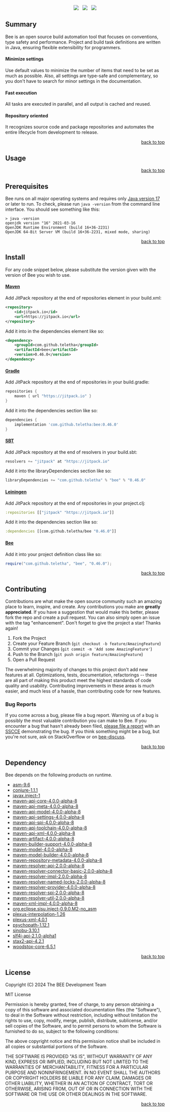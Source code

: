 <p align="center">
    <a href="https://docs.oracle.com/en/java/javase/17/"><img src="https://img.shields.io/badge/Java-Release%2017-green"/></a>
    <span>&nbsp;</span>
    <a href="https://jitpack.io/#teletha/bee"><img src="https://img.shields.io/jitpack/v/github/teletha/bee?label=Repository&color=green"></a>
    <span>&nbsp;</span>
    <a href="https://teletha.github.io/bee"><img src="https://img.shields.io/website.svg?down_color=red&down_message=CLOSE&label=Official%20Site&up_color=green&up_message=OPEN&url=https%3A%2F%2Fteletha.github.io%2Fbee"></a>
</p>


## Summary
Bee is an open source build automation tool that focuses on conventions, type safety and performance.
Project and build task definitions are written in Java, ensuring flexible extensibility for programmers.

#### Minimize settings
Use default values to minimize the number of items that need to be set as much as possible. Also, all settings are type-safe and complementary, so you don't have to search for minor settings in the documentation.

#### Fast execution
All tasks are executed in parallel, and all output is cached and reused.

#### Repository oriented
It recognizes source code and package repositories and automates the entire lifecycle from development to release.
<p align="right"><a href="#top">back to top</a></p>


## Usage

<p align="right"><a href="#top">back to top</a></p>


## Prerequisites
Bee runs on all major operating systems and requires only [Java version 17](https://docs.oracle.com/en/java/javase/17/) or later to run.
To check, please run `java -version` from the command line interface. You should see something like this:
```
> java -version
openjdk version "16" 2021-03-16
OpenJDK Runtime Environment (build 16+36-2231)
OpenJDK 64-Bit Server VM (build 16+36-2231, mixed mode, sharing)
```
<p align="right"><a href="#top">back to top</a></p>

## Install
For any code snippet below, please substitute the version given with the version of Bee you wish to use.
#### [Maven](https://maven.apache.org/)
Add JitPack repository at the end of repositories element in your build.xml:
```xml
<repository>
    <id>jitpack.io</id>
    <url>https://jitpack.io</url>
</repository>
```
Add it into in the dependencies element like so:
```xml
<dependency>
    <groupId>com.github.teletha</groupId>
    <artifactId>bee</artifactId>
    <version>0.46.0</version>
</dependency>
```
#### [Gradle](https://gradle.org/)
Add JitPack repository at the end of repositories in your build.gradle:
```gradle
repositories {
    maven { url "https://jitpack.io" }
}
```
Add it into the dependencies section like so:
```gradle
dependencies {
    implementation 'com.github.teletha:bee:0.46.0'
}
```
#### [SBT](https://www.scala-sbt.org/)
Add JitPack repository at the end of resolvers in your build.sbt:
```scala
resolvers += "jitpack" at "https://jitpack.io"
```
Add it into the libraryDependencies section like so:
```scala
libraryDependencies += "com.github.teletha" % "bee" % "0.46.0"
```
#### [Leiningen](https://leiningen.org/)
Add JitPack repository at the end of repositories in your project.clj:
```clj
:repositories [["jitpack" "https://jitpack.io"]]
```
Add it into the dependencies section like so:
```clj
:dependencies [[com.github.teletha/bee "0.46.0"]]
```
#### [Bee](https://teletha.github.io/bee)
Add it into your project definition class like so:
```java
require("com.github.teletha", "bee", "0.46.0");
```
<p align="right"><a href="#top">back to top</a></p>


## Contributing
Contributions are what make the open source community such an amazing place to learn, inspire, and create. Any contributions you make are **greatly appreciated**.
If you have a suggestion that would make this better, please fork the repo and create a pull request. You can also simply open an issue with the tag "enhancement".
Don't forget to give the project a star! Thanks again!

1. Fork the Project
2. Create your Feature Branch (`git checkout -b feature/AmazingFeature`)
3. Commit your Changes (`git commit -m 'Add some AmazingFeature'`)
4. Push to the Branch (`git push origin feature/AmazingFeature`)
5. Open a Pull Request

The overwhelming majority of changes to this project don't add new features at all. Optimizations, tests, documentation, refactorings -- these are all part of making this product meet the highest standards of code quality and usability.
Contributing improvements in these areas is much easier, and much less of a hassle, than contributing code for new features.

### Bug Reports
If you come across a bug, please file a bug report. Warning us of a bug is possibly the most valuable contribution you can make to Bee.
If you encounter a bug that hasn't already been filed, [please file a report](https://github.com/teletha/bee/issues/new) with an [SSCCE](http://sscce.org/) demonstrating the bug.
If you think something might be a bug, but you're not sure, ask on StackOverflow or on [bee-discuss](https://github.com/teletha/bee/discussions).
<p align="right"><a href="#top">back to top</a></p>


## Dependency
Bee depends on the following products on runtime.
* [asm-9.6](https://mvnrepository.com/artifact/org.ow2.asm/asm/9.6)
* [conjure-1.1.1](https://mvnrepository.com/artifact/com.github.teletha/conjure/1.1.1)
* [javax.inject-1](https://mvnrepository.com/artifact/javax.inject/javax.inject/1)
* [maven-api-core-4.0.0-alpha-8](https://mvnrepository.com/artifact/org.apache.maven/maven-api-core/4.0.0-alpha-8)
* [maven-api-meta-4.0.0-alpha-8](https://mvnrepository.com/artifact/org.apache.maven/maven-api-meta/4.0.0-alpha-8)
* [maven-api-model-4.0.0-alpha-8](https://mvnrepository.com/artifact/org.apache.maven/maven-api-model/4.0.0-alpha-8)
* [maven-api-settings-4.0.0-alpha-8](https://mvnrepository.com/artifact/org.apache.maven/maven-api-settings/4.0.0-alpha-8)
* [maven-api-spi-4.0.0-alpha-8](https://mvnrepository.com/artifact/org.apache.maven/maven-api-spi/4.0.0-alpha-8)
* [maven-api-toolchain-4.0.0-alpha-8](https://mvnrepository.com/artifact/org.apache.maven/maven-api-toolchain/4.0.0-alpha-8)
* [maven-api-xml-4.0.0-alpha-8](https://mvnrepository.com/artifact/org.apache.maven/maven-api-xml/4.0.0-alpha-8)
* [maven-artifact-4.0.0-alpha-8](https://mvnrepository.com/artifact/org.apache.maven/maven-artifact/4.0.0-alpha-8)
* [maven-builder-support-4.0.0-alpha-8](https://mvnrepository.com/artifact/org.apache.maven/maven-builder-support/4.0.0-alpha-8)
* [maven-model-4.0.0-alpha-8](https://mvnrepository.com/artifact/org.apache.maven/maven-model/4.0.0-alpha-8)
* [maven-model-builder-4.0.0-alpha-8](https://mvnrepository.com/artifact/org.apache.maven/maven-model-builder/4.0.0-alpha-8)
* [maven-repository-metadata-4.0.0-alpha-8](https://mvnrepository.com/artifact/org.apache.maven/maven-repository-metadata/4.0.0-alpha-8)
* [maven-resolver-api-2.0.0-alpha-8](https://mvnrepository.com/artifact/org.apache.maven.resolver/maven-resolver-api/2.0.0-alpha-8)
* [maven-resolver-connector-basic-2.0.0-alpha-8](https://mvnrepository.com/artifact/org.apache.maven.resolver/maven-resolver-connector-basic/2.0.0-alpha-8)
* [maven-resolver-impl-2.0.0-alpha-8](https://mvnrepository.com/artifact/org.apache.maven.resolver/maven-resolver-impl/2.0.0-alpha-8)
* [maven-resolver-named-locks-2.0.0-alpha-8](https://mvnrepository.com/artifact/org.apache.maven.resolver/maven-resolver-named-locks/2.0.0-alpha-8)
* [maven-resolver-provider-4.0.0-alpha-8](https://mvnrepository.com/artifact/org.apache.maven/maven-resolver-provider/4.0.0-alpha-8)
* [maven-resolver-spi-2.0.0-alpha-8](https://mvnrepository.com/artifact/org.apache.maven.resolver/maven-resolver-spi/2.0.0-alpha-8)
* [maven-resolver-util-2.0.0-alpha-8](https://mvnrepository.com/artifact/org.apache.maven.resolver/maven-resolver-util/2.0.0-alpha-8)
* [maven-xml-impl-4.0.0-alpha-8](https://mvnrepository.com/artifact/org.apache.maven/maven-xml-impl/4.0.0-alpha-8)
* [org.eclipse.sisu.inject-0.9.0.M2-no_asm](https://mvnrepository.com/artifact/org.eclipse.sisu/org.eclipse.sisu.inject/0.9.0.M2)
* [plexus-interpolation-1.26](https://mvnrepository.com/artifact/org.codehaus.plexus/plexus-interpolation/1.26)
* [plexus-xml-4.0.1](https://mvnrepository.com/artifact/org.codehaus.plexus/plexus-xml/4.0.1)
* [psychopath-1.12.1](https://mvnrepository.com/artifact/com.github.teletha/psychopath/1.12.1)
* [sinobu-3.10.1](https://mvnrepository.com/artifact/com.github.teletha/sinobu/3.10.1)
* [slf4j-api-2.1.0-alpha1](https://mvnrepository.com/artifact/org.slf4j/slf4j-api/2.1.0-alpha1)
* [stax2-api-4.2.1](https://mvnrepository.com/artifact/org.codehaus.woodstox/stax2-api/4.2.1)
* [woodstox-core-6.5.1](https://mvnrepository.com/artifact/com.fasterxml.woodstox/woodstox-core/6.5.1)
<p align="right"><a href="#top">back to top</a></p>


## License
Copyright (C) 2024 The BEE Development Team

MIT License

Permission is hereby granted, free of charge, to any person obtaining a copy
of this software and associated documentation files (the "Software"), to deal
in the Software without restriction, including without limitation the rights
to use, copy, modify, merge, publish, distribute, sublicense, and/or sell
copies of the Software, and to permit persons to whom the Software is
furnished to do so, subject to the following conditions:

The above copyright notice and this permission notice shall be included in all
copies or substantial portions of the Software.

THE SOFTWARE IS PROVIDED "AS IS", WITHOUT WARRANTY OF ANY KIND, EXPRESS OR
IMPLIED, INCLUDING BUT NOT LIMITED TO THE WARRANTIES OF MERCHANTABILITY,
FITNESS FOR A PARTICULAR PURPOSE AND NONINFRINGEMENT. IN NO EVENT SHALL THE
AUTHORS OR COPYRIGHT HOLDERS BE LIABLE FOR ANY CLAIM, DAMAGES OR OTHER
LIABILITY, WHETHER IN AN ACTION OF CONTRACT, TORT OR OTHERWISE, ARISING FROM,
OUT OF OR IN CONNECTION WITH THE SOFTWARE OR THE USE OR OTHER DEALINGS IN THE
SOFTWARE.
<p align="right"><a href="#top">back to top</a></p>